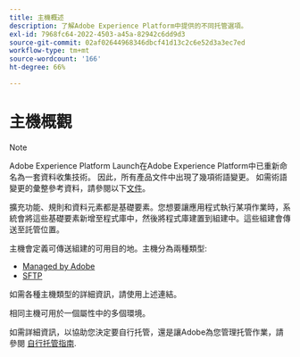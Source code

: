 ```yaml
---
title: 主機概述
description: 了解Adobe Experience Platform中提供的不同托管選項。
exl-id: 7968fc64-2022-4503-a45a-82942c6dd9d3
source-git-commit: 02af02644968346dbcf41d13c2c6e52d3a3ec7ed
workflow-type: tm+mt
source-wordcount: '166'
ht-degree: 66%

---
```


# 主機概觀

>[!NOTE]
>
>Adobe Experience Platform Launch在Adobe Experience Platform中已重新命名為一套資料收集技術。 因此，所有產品文件中出現了幾項術語變更。 如需術語變更的彙整參考資料，請參閱以下[文件](../../../term-updates.md)。

擴充功能、規則和資料元素都是基礎要素。您想要讓應用程式執行某項作業時，系統會將這些基礎要素新增至程式庫中，然後將程式庫建置到組建中。這些組建會傳送至託管位置。

主機會定義可傳送組建的可用目的地。主機分為兩種類型:

* [Managed by Adobe](./managed-by-adobe-host.md)
* [SFTP](./sftp-host.md)

如需各種主機類型的詳細資訊，請使用上述連結。

相同主機可用於一個屬性中的多個環境。

如需詳細資訊，以協助您決定要自行托管，還是讓Adobe為您管理托管作業，請參閱 [自行托管指南](./self-hosting-libraries.md).
